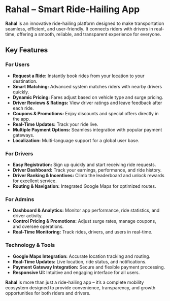# Rahal – Smart Ride-Hailing App

**Rahal** is an innovative ride-hailing platform designed to make transportation seamless, efficient, and user-friendly. It connects riders with drivers in real-time, offering a smooth, reliable, and transparent experience for everyone.  

## Key Features

### For Users
- **Request a Ride:** Instantly book rides from your location to your destination.
- **Smart Matching:** Advanced system matches riders with nearby drivers quickly.
- **Dynamic Pricing:** Fares adjust based on vehicle type and surge pricing.
- **Driver Reviews & Ratings:** View driver ratings and leave feedback after each ride.
- **Coupons & Promotions:** Enjoy discounts and special offers directly in the app.
- **Real-Time Updates:** Track your ride live.
- **Multiple Payment Options:** Seamless integration with popular payment gateways.
- **Localization:** Multi-language support for a global user base.

### For Drivers
- **Easy Registration:** Sign up quickly and start receiving ride requests.
- **Driver Dashboard:** Track your earnings, performance, and ride history.
- **Driver Ranking & Incentives:** Climb the leaderboard and unlock rewards for excellent service.
- **Routing & Navigation:** Integrated Google Maps for optimized routes.

### For Admins
- **Dashboard & Analytics:** Monitor app performance, ride statistics, and driver activity.
- **Control Pricing & Promotions:** Adjust surge rates, manage coupons, and oversee operations.
- **Real-Time Monitoring:** Track rides, drivers, and users in real-time.

### Technology & Tools
- **Google Maps Integration:** Accurate location tracking and routing.
- **Real-Time Updates:** Live location, ride status, and notifications.
- **Payment Gateway Integration:** Secure and flexible payment processing.
- **Responsive UI:** Intuitive and engaging interface for all users.

**Rahal** is more than just a ride-hailing app – it’s a complete mobility ecosystem designed to provide convenience, transparency, and growth opportunities for both riders and drivers.
